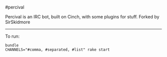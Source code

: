 #percival

Percival is an IRC bot, built on Cinch, with some plugins for stuff.
Forked by SirSkidmore

---------

To run:

    bundle
    CHANNELS="#comma, #separated, #list" rake start



